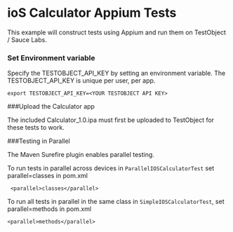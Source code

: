ioS Calculator Appium Tests
===========================

This example will construct tests using Appium and run them on TestObject / Sauce Labs.


### Set Environment variable
Specify the TESTOBJECT_API_KEY by setting an environment variable.
The TESTOBJECT_API_KEY is unique per user, per app.

    export TESTOBJECT_API_KEY=<YOUR TESTOBJECT API KEY>

###Upload the Calculator app


The included Calculator_1.0.ipa must first be uploaded to TestObject for these tests to work.


###Testing in Parallel


The Maven Surefire plugin enables parallel testing. 

To run tests in parallel across devices in `ParallelIOSCalculatorTest` set parallel=classes in pom.xml

     <parallel>classes</parallel>

To run all tests in parallel in the same class in `SimpleIOSCalculatorTest`, set parallel=methods in pom.xml

    <parallel>methods</parallel>
